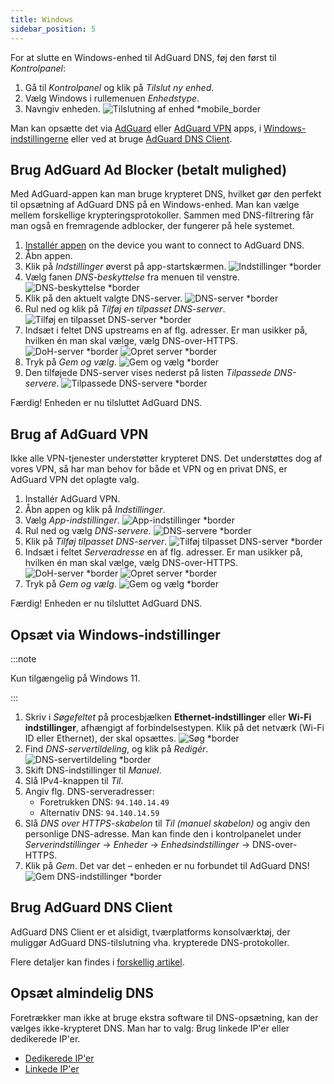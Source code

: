```yaml
---
title: Windows
sidebar_position: 5
---
```


For at slutte en Windows-enhed til AdGuard DNS, føj den først til _Kontrolpanel_:

1. Gå til _Kontrolpanel_ og klik på _Tilslut ny enhed_.
2. Vælg Windows i rullemenuen _Enhedstype_.
3. Navngiv enheden.
   ![Tilslutning af enhed \*mobile_border](https://cdn.adtidy.org/content/kb/dns/private/new_dns/connect/windows_ab/choose_windows.png)

Man kan opsætte det via [AdGuard](#use-adguard-ad-blocker-paid-option) eller [AdGuard VPN](#use-adguard-vpn) apps, i [Windows-indstillingerne](#configure-via-windows-settings) eller ved at bruge [AdGuard DNS Client](#use-adguard-dns-client).

## Brug AdGuard Ad Blocker (betalt mulighed)

Med AdGuard-appen kan man bruge krypteret DNS, hvilket gør den perfekt til opsætning af AdGuard DNS på en Windows-enhed. Man kan vælge mellem forskellige krypteringsprotokoller. Sammen med DNS-filtrering får man også en fremragende adblocker, der fungerer på hele systemet.

1. [Installér appen](https://adguard.com/adguard-windows/overview.html) on the device you want to connect to AdGuard DNS.
2. Åbn appen.
3. Klik på _Indstillinger_ øverst på app-startskærmen.
   ![Indstillinger \*border](https://cdn.adtidy.org/content/kb/dns/private/new_dns/connect/windows_ab/windows_step3.png)
4. Vælg fanen _DNS-beskyttelse_ fra menuen til venstre.
   ![DNS-beskyttelse \*border](https://cdn.adtidy.org/content/kb/dns/private/new_dns/connect/windows_ab/windows_step4.png)
5. Klik på den aktuelt valgte DNS-server.
   ![DNS-server \*border](https://cdn.adtidy.org/content/kb/dns/private/new_dns/connect/windows_ab/windows_step5.png)
6. Rul ned og klik på _Tilføj en tilpasset DNS-server_.
   ![Tilføj en tilpasset DNS-server \*border](https://cdn.adtidy.org/content/kb/dns/private/new_dns/connect/windows_ab/windows_step6.png)
7. Indsæt i feltet DNS upstreams en af flg. adresser. Er man usikker på, hvilken én man skal vælge, vælg DNS-over-HTTPS.
   ![DoH-server \*border](https://cdn.adtidy.org/content/kb/dns/private/new_dns/connect/windows_ab/windows_step7_1.png)
   ![Opret server \*border](https://cdn.adtidy.org/content/kb/dns/private/new_dns/connect/windows_ab/windows_step7_2.png)
8. Tryk på _Gem og vælg_.
   ![Gem og vælg \*border](https://cdn.adtidy.org/content/kb/dns/private/new_dns/connect/windows_ab/windows_step8.png)
9. Den tilføjede DNS-server vises nederst på listen _Tilpassede DNS-servere_.
   ![Tilpassede DNS-servere \*border](https://cdn.adtidy.org/content/kb/dns/private/new_dns/connect/windows_ab/windows_step9.png)

Færdig! Enheden er nu tilsluttet AdGuard DNS.

## Brug af AdGuard VPN

Ikke alle VPN-tjenester understøtter krypteret DNS. Det understøttes dog af vores VPN, så har man behov for både et VPN og en privat DNS, er AdGuard VPN det oplagte valg.

1. Installér AdGuard VPN.
2. Åbn appen og klik på _Indstillinger_.
3. Vælg _App-indstillinger_.
   ![App-indstillinger \*border](https://cdn.adtidy.org/content/kb/dns/private/new_dns/connect/windows_vpn/windows_step4.png)
4. Rul ned og vælg _DNS-servere_.
   ![DNS-servere \*border](https://cdn.adtidy.org/content/kb/dns/private/new_dns/connect/windows_vpn/windows_step5.png)
5. Klik på _Tilføj tilpasset DNS-server_.
   ![Tilføj tilpasset DNS-server \*border](https://cdn.adtidy.org/content/kb/dns/private/new_dns/connect/windows_vpn/windows_step6.png)
6. Indsæt i feltet _Serveradresse_ en af flg. adresser. Er man usikker på, hvilken én man skal vælge, vælg DNS-over-HTTPS.
   ![DoH-server \*border](https://cdn.adtidy.org/content/kb/dns/private/new_dns/connect/windows_vpn/windows_step7_1.png)
   ![Opret server \*border](https://cdn.adtidy.org/content/kb/dns/private/new_dns/connect/windows_vpn/windows_step7_2.png)
7. Tryk på _Gem og vælg_.
   ![Gem og vælg \*border](https://cdn.adtidy.org/content/kb/dns/private/new_dns/connect/windows_vpn/windows_step8.png)

Færdig! Enheden er nu tilsluttet AdGuard DNS.

## Opsæt via Windows-indstillinger

:::note

Kun tilgængelig på Windows 11.

:::

1. Skriv i _Søgefeltet_ på procesbjælken **Ethernet-indstillinger** eller **Wi-Fi indstillinger**, afhængigt af forbindelsestypen.
   Klik på det netværk (Wi-Fi ID eller Ethernet), der skal opsættes.
   ![Søg \*border](https://cdn.adtidy.org/content/kb/dns/private/new_dns/connect/windows_ab/windows_settings_step_1.png)
2. Find _DNS-servertildeling_, og klik på _Redigér_.
   ![DNS-servertildeling \*border](https://cdn.adtidy.org/content/kb/dns/private/new_dns/connect/windows_ab/windows_settings_step_2.png)
3. Skift DNS-indstillinger til _Manuel_.
4. Slå IPv4-knappen til _Til_.
5. Angiv flg. DNS-serveradresser:
   - Foretrukken DNS: `94.140.14.49`
   - Alternativ DNS: `94.140.14.59`
6. Slå _DNS over HTTPS-skabelon_ til _Til (manuel skabelon)_ og angiv den personlige DNS-adresse. Man kan finde den i kontrolpanelet under _Serverindstillinger_ → _Enheder_ → _Enhedsindstillinger_ → DNS-over-HTTPS.
7. Klik på _Gem_. Det var det – enheden er nu forbundet til AdGuard DNS!
   ![Gem DNS-indstillinger \*border](https://cdn.adtidy.org/content/kb/dns/private/new_dns/connect/windows_ab/windows_settings_done.png)

## Brug AdGuard DNS Client

AdGuard DNS Client er et alsidigt, tværplatforms konsolværktøj, der muliggør AdGuard DNS-tilslutning vha. krypterede DNS-protokoller.

Flere detaljer kan findes i [forskellig artikel](/dns-client/overview/).

## Opsæt almindelig DNS

Foretrækker man ikke at bruge ekstra software til DNS-opsætning, kan der vælges ikke-krypteret DNS. Man har to valg: Brug linkede IP'er eller dedikerede IP'er.

- [Dedikerede IP'er](/private-dns/connect-devices/other-options/dedicated-ip.md)
- [Linkede IP'er](/private-dns/connect-devices/other-options/linked-ip.md)

